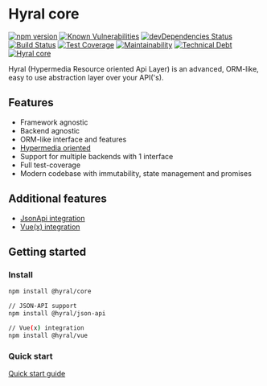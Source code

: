 # Hyral core
[![npm version](https://badge.fury.io/js/%40hyral%2Fcore.svg)](https://badge.fury.io/js/%40hyral%2Fcore)
[![Known Vulnerabilities](https://snyk.io/test/github/SyneticNL/Hyral/badge.svg)](https://snyk.io/test/github/SyneticNL/Hyral)
[![devDependencies Status](https://david-dm.org/syneticNL/Hyral/dev-status.svg)](https://david-dm.org/syneticNL/Hyral?type=dev)
[![Build Status](https://travis-ci.org/SyneticNL/Hyral.svg?branch=master)](https://travis-ci.org/SyneticNL/Hyral)
[![Test Coverage](https://api.codeclimate.com/v1/badges/6f13bb6cf6c9e88410d3/test_coverage)](https://codeclimate.com/github/SyneticNL/Hyral/test_coverage)
[![Maintainability](https://api.codeclimate.com/v1/badges/6f13bb6cf6c9e88410d3/maintainability)](https://codeclimate.com/github/SyneticNL/Hyral/maintainability)
[![Technical Debt](https://flat.badgen.net/codeclimate/tech-debt/SyneticNL/Hyral)](https://codeclimate.com/github/SyneticNL/Hyral/trends)
[![Hyral core](https://badgen.net/bundlephobia/minzip/@hyral/core)](https://bundlephobia.com/result?p=@hyral/core)

Hyral (Hypermedia Resource oriented Api Layer) is an advanced, ORM-like, easy to use abstraction layer over your
API('s).

## Features
* Framework agnostic
* Backend agnostic
* ORM-like interface and features
* [Hypermedia oriented](documentation/Guides/hypermedia.md)
* Support for multiple backends with 1 interface
* Full test-coverage
* Modern codebase with immutability, state management and promises

## Additional features
* [JsonApi integration](../../packages/json-api/README.md)
* [Vue(x) integration](../../packages/vue/README.md)

## Getting started

### Install

```bash
npm install @hyral/core

// JSON-API support
npm install @hyral/json-api

// Vue(x) integration
npm install @hyral/vue
```

### Quick start
[Quick start guide](documentation/Guides/quick-start.md)
